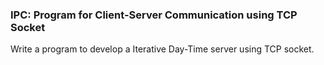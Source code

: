 ### IPC: Program for Client-Server Communication using TCP Socket
Write a program to develop a Iterative Day-Time server using TCP socket.